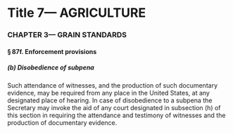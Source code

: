 
# Title 7— AGRICULTURE
### CHAPTER 3— GRAIN STANDARDS
#### § 87f. Enforcement provisions
##### (b) Disobedience of subpena

Such attendance of witnesses, and the production of such documentary evidence, may be required from any place in the United States, at any designated place of hearing. In case of disobedience to a subpena the Secretary may invoke the aid of any court designated in subsection (h) of this section in requiring the attendance and testimony of witnesses and the production of documentary evidence.
